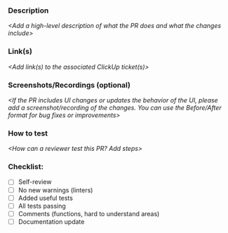 ### Description

_\<Add a high-level description of what the PR does and what the changes include>_

### Link(s)

_<Add link(s) to the associated ClickUp ticket(s)>_

### Screenshots/Recordings (optional)

_<If the PR includes UI changes or updates the behavior of the UI, please add a screenshot/recording of the changes. You can use the Before/After format for bug fixes or improvements>_

### How to test

_<How can a reviewer test this PR? Add steps>_

### Checklist:

- [ ] Self-review
- [ ] No new warnings (linters)
- [ ] Added useful tests
- [ ] All tests passing
- [ ] Comments (functions, hard to understand areas)
- [ ] Documentation update
